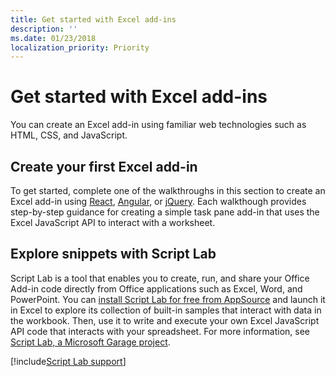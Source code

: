 ```yaml
---
title: Get started with Excel add-ins
description: ''
ms.date: 01/23/2018
localization_priority: Priority
---
```



# Get started with Excel add-ins

You can create an Excel add-in using familiar web technologies such as HTML, CSS, and JavaScript. 

## Create your first Excel add-in

To get started, complete one of the walkthroughs in this section to create an Excel add-in using [React](excel-add-ins-get-started-react.md), [Angular](excel-add-ins-get-started-angular.md), or [jQuery](excel-add-ins-get-started-jquery.md). Each walkthough provides step-by-step guidance for creating a simple task pane add-in that uses the Excel JavaScript API to interact with a worksheet. 

## Explore snippets with Script Lab

Script Lab is a tool that enables you to create, run, and share your Office Add-in code directly from Office applications such as Excel, Word, and PowerPoint. You can [install Script Lab for free from AppSource](https://appsource.microsoft.com/product/office/WA104380862?src=office&corrid=ed93ce54-3f2c-48ab-9df7-d9913f7b190b&omexanonuid=4a0102fb-b31a-4b9f-9bb0-39d4cc6b789d) and launch it in Excel to explore its collection of built-in samples that interact with data in the workbook. Then, use it to write and execute your own Excel JavaScript API code that interacts with your spreadsheet. For more information, see [Script Lab, a Microsoft Garage project](https://github.com/OfficeDev/script-lab/blob/master/README.md).

[!include[Script Lab support](../includes/alert-script-lab-support.md)]
